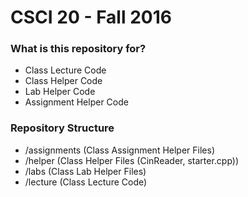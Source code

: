 # CSCI 20 - Fall 2016 #

### What is this repository for? ###

* Class Lecture Code
* Class Helper Code
* Lab Helper Code
* Assignment Helper Code

### Repository Structure ###

* /assignments (Class Assignment Helper Files)
* /helper      (Class Helper Files (CinReader, starter.cpp))
* /labs        (Class Lab Helper Files)
* /lecture     (Class Lecture Code)
